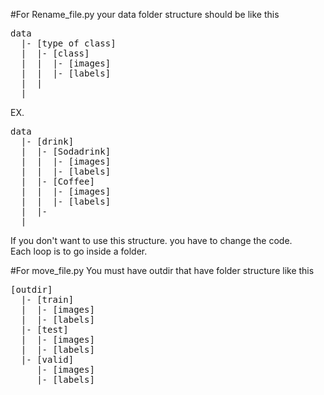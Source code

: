 #For Rename_file.py
your data folder structure should be like this
<pre>
data
  |- [type of class]
  |  |- [class]
  |  |  |- [images]
  |  |  |- [labels]
  |  |
  |
</pre>
EX.
<pre>
data
  |- [drink]
  |  |- [Sodadrink]
  |  |  |- [images]
  |  |  |- [labels]
  |  |- [Coffee]
  |  |  |- [images]
  |  |  |- [labels]
  |  |-
  |
</pre>
If you don't want to use this structure. you have to change the code.<br>
Each loop is to go inside a folder.

#For move_file.py
You must have outdir that have folder structure like this
<pre>
[outdir]
  |- [train]
  |  |- [images]
  |  |- [labels]
  |- [test]
  |  |- [images]
  |  |- [labels]
  |- [valid]
     |- [images]
     |- [labels]
</pre>